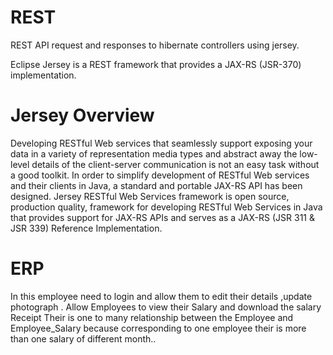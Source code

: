 # REST
REST API request and responses to hibernate controllers using jersey.

Eclipse Jersey is a REST framework that provides a JAX-RS (JSR-370) implementation.

# Jersey Overview
Developing RESTful Web services that seamlessly support exposing your data in a variety of representation media types and abstract away the low-level details of the client-server communication is not an easy task without a good toolkit. In order to simplify development of RESTful Web services and their clients in Java, a standard and portable JAX-RS API has been designed. Jersey RESTful Web Services framework is open source, production quality, framework for developing RESTful Web Services in Java that provides support for JAX-RS APIs and serves as a JAX-RS (JSR 311 & JSR 339) Reference Implementation.

# ERP
In this employee need to login and allow them to edit their details ,update photograph . Allow Employees to view their Salary and download the salary Receipt
Their is one to many relationship between the Employee and Employee_Salary because corresponding to one employee their is more than one salary of different month..

